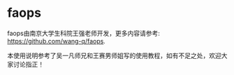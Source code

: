 # faops 

faops由南京大学生科院王强老师开发，更多内容请参考: https://github.com/wang-q/faops.

本使用说明参考了吴一凡师兄和王赛男师姐写的使用教程，如有不足之处，欢迎大家讨论指正！


